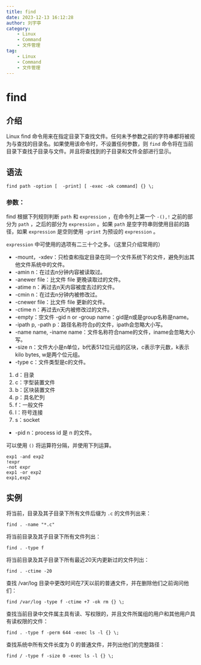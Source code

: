 ```yaml
---
title: find
date: 2023-12-13 16:12:28
author: 刘宇亭
category:
    - Linux
    - Command
    - 文件管理
tag:
    - Linux
    - Command
    - 文件管理
---
```

# find

## 介绍

Linux find 命令用来在指定目录下查找文件。任何未予参数之前的字符串都将被视为与查找的目录名。如果使用该命令时，不设置任何参数，则 `find` 命令将在当前目录下查找子目录与文件。并且将查找到的子目录和文件全部进行显示。

## 语法

```shell
find path -option [  -print] [ -exec -ok command] {} \;
```

### 参数：

find 根据下列规则判断 `path` 和 `expression` ，在命令列上第一个 `-(),!` 之前的部分为 `path` ，之后的部分为 `expression` 。如果 `path` 是空字符串则使用目前的路径，如果 `expression` 是空则使用 `-print` 为预设的 `expression` 。

`expression` 中可使用的选项有二三十个之多。（这里只介绍常用的）

- -mount，-xdev：只检查和指定目录在同一个文件系统下的文件，避免列出其他文件系统中的文件。
- -amin n：在过去n分钟内容被读取过。
- -anewer file：比文件 file 更晚读取过的文件。
- -atime n：再过去n天内容被度去过的文件。
- -cmin n：在过去n分钟内被修改过。
- -cnewer file：比文件 file 更新的文件。
- -ctime n：再过去n天内被修改过的文件。
- -empty：空文件 -gid n or -group name：gid是n或是group名称是name。
- -ipath p, -path p：路径名称符合p的文件，ipath会忽略大小写。
- -name name, -iname name：文件名称符合name的文件，iname会忽略大小写。
- -size n：文件大小是n单位，b代表512位元组的区块，c表示字元数，k表示kilo bytes, w是两个位元组。
- -type c：文件类型是c的文件。

1. d：目录
2. c：字型装置文件
3. b：区块装置文件
4. p：具名贮列
5. f：一般文件
6. l：符号连接
7. s：socket

- -pid n：process id 是 n 的文件。

可以使用 `()` 将运算符分隔，并使用下列运算。

```shell
exp1 -and exp2
!expr
-not expr
exp1 -or exp2
exp1,exp2
```

## 实例

将当前，目录及其子目录下所有文件后缀为 `.c` 的文件列出来：

```shell
find . -name "*.c"
```

将当前目录及其子目录下所有文件列出：

```shell
find . -type f
```

将当前目录及其子目录下所有最近20天内更新过的文件列出：

```shell
find . -ctime -20
```

查找 /var/log 目录中更改时间在7天以前的普通文件，并在删除他们之前询问他们：

```shell
find /var/log -type f -ctime +7 -ok rm {} \;
```

查找当前目录中文件属主具有读、写权限的，并且文件所属组的用户和其他用户具有读权限的文件：

```shell
find . -type f -perm 644 -exec ls -l {} \;
```

查找系统中所有文件长度为 0 的普通文件，并列出他们的完整路径：

```shell
find / -type f -size 0 -exec ls -l {} \;
```
